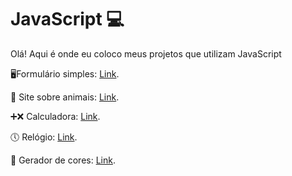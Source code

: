 # JavaScript 💻

Olá! Aqui é onde eu coloco meus projetos que utilizam JavaScript

<p>🖥️Formulário simples: <a href="https://suzanadossantos.github.io/javascript/formulario/">Link</a>.</p>
<p>🐳 Site sobre animais: <a href="https://suzanadossantos.github.io/javascript/site-animais/">Link</a>.<p/>
<p>➕❌ Calculadora: <a href="https://suzanadossantos.github.io/javascript/calculadora/">Link</a>.<p/>
<p>🕔 Relógio: <a href="https://suzanadossantos.github.io/javascript/relogio/">Link</a>.<p/>
<p>🎨 Gerador de cores: <a href="https://suzanadossantos.github.io/javascript/gerador-de-cores/">Link</a>.<p/>

